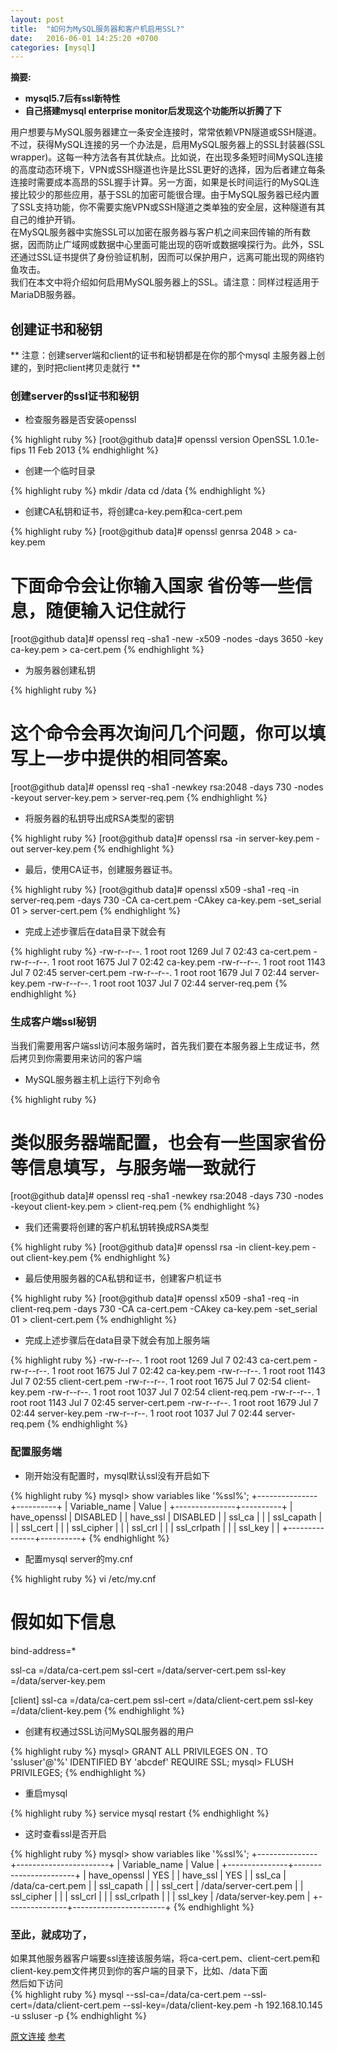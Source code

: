 ```yaml
---
layout: post
title:  "如何为MySQL服务器和客户机启用SSL?"
date:   2016-06-01 14:25:20 +0700
categories: [mysql]
---
```


**摘要:**  

* **mysql5.7后有ssl新特性**
* **自己搭建mysql enterprise monitor后发现这个功能所以折腾了下**


用户想要与MySQL服务器建立一条安全连接时，常常依赖VPN隧道或SSH隧道。不过，获得MySQL连接的另一个办法是，启用MySQL服务器上的SSL封装器(SSL wrapper)。这每一种方法各有其优缺点。比如说，在出现多条短时间MySQL连接的高度动态环境下，VPN或SSH隧道也许是比SSL更好的选择，因为后者建立每条连接时需要成本高昂的SSL握手计算。另一方面，如果是长时间运行的MySQL连接比较少的那些应用，基于SSL的加密可能很合理。由于MySQL服务器已经内置了SSL支持功能，你不需要实施VPN或SSH隧道之类单独的安全层，这种隧道有其自己的维护开销。  
在MySQL服务器中实施SSL可以加密在服务器与客户机之间来回传输的所有数据，因而防止广域网或数据中心里面可能出现的窃听或数据嗅探行为。此外，SSL还通过SSL证书提供了身份验证机制，因而可以保护用户，远离可能出现的网络钓鱼攻击。  
我们在本文中将介绍如何启用MySQL服务器上的SSL。请注意：同样过程适用于MariaDB服务器。  

## 创建证书和秘钥

** 注意：创建server端和client的证书和秘钥都是在你的那个mysql 主服务器上创建的，到时把client拷贝走就行 **  

### 创建server的ssl证书和秘钥

* 检查服务器是否安装openssl

{% highlight ruby %} 
[root@github data]# openssl version
OpenSSL 1.0.1e-fips 11 Feb 2013
{% endhighlight %}

* 创建一个临时目录

{% highlight ruby %} 
mkdir /data
cd /data
{% endhighlight %}  

* 创建CA私钥和证书，将创建ca-key.pem和ca-cert.pem

{% highlight ruby %} 
[root@github data]# openssl genrsa 2048 > ca-key.pem
# 下面命令会让你输入国家 省份等一些信息，随便输入记住就行
[root@github data]# openssl req -sha1 -new -x509 -nodes -days 3650 -key ca-key.pem > ca-cert.pem
{% endhighlight %} 

* 为服务器创建私钥

{% highlight ruby %} 
# 这个命令会再次询问几个问题，你可以填写上一步中提供的相同答案。
[root@github data]# openssl req -sha1 -newkey rsa:2048 -days 730 -nodes -keyout server-key.pem > server-req.pem
{% endhighlight %}

* 将服务器的私钥导出成RSA类型的密钥

{% highlight ruby %} 
[root@github data]# openssl rsa -in server-key.pem -out server-key.pem
{% endhighlight %} 

* 最后，使用CA证书，创建服务器证书。

{% highlight ruby %} 
[root@github data]# openssl x509 -sha1 -req -in server-req.pem -days 730 -CA ca-cert.pem -CAkey ca-key.pem -set_serial 01 > server-cert.pem
{% endhighlight %} 

* 完成上述步骤后在data目录下就会有

{% highlight ruby %}
-rw-r--r--. 1 root  root  1269 Jul  7 02:43 ca-cert.pem
-rw-r--r--. 1 root  root  1675 Jul  7 02:42 ca-key.pem
-rw-r--r--. 1 root  root  1143 Jul  7 02:45 server-cert.pem
-rw-r--r--. 1 root  root  1679 Jul  7 02:44 server-key.pem
-rw-r--r--. 1 root  root  1037 Jul  7 02:44 server-req.pem
{% endhighlight %}

### 生成客户端ssl秘钥

当我们需要用客户端ssl访问本服务端时，首先我们要在本服务器上生成证书，然后拷贝到你需要用来访问的客户端

* MySQL服务器主机上运行下列命令

{% highlight ruby %} 
# 类似服务器端配置，也会有一些国家省份等信息填写，与服务端一致就行
[root@github data]# openssl req -sha1 -newkey rsa:2048 -days 730 -nodes -keyout client-key.pem > client-req.pem
{% endhighlight %} 

* 我们还需要将创建的客户机私钥转换成RSA类型

{% highlight ruby %} 
[root@github data]# openssl rsa -in client-key.pem -out client-key.pem
{% endhighlight %} 

* 最后使用服务器的CA私钥和证书，创建客户机证书

{% highlight ruby %} 
[root@github data]# openssl x509 -sha1 -req -in client-req.pem -days 730 -CA ca-cert.pem -CAkey ca-key.pem -set_serial 01 > client-cert.pem
{% endhighlight %} 

* 完成上述步骤后在data目录下就会有加上服务端

{% highlight ruby %}
-rw-r--r--. 1 root  root  1269 Jul  7 02:43 ca-cert.pem
-rw-r--r--. 1 root  root  1675 Jul  7 02:42 ca-key.pem
-rw-r--r--. 1 root  root  1143 Jul  7 02:55 client-cert.pem
-rw-r--r--. 1 root  root  1675 Jul  7 02:54 client-key.pem
-rw-r--r--. 1 root  root  1037 Jul  7 02:54 client-req.pem
-rw-r--r--. 1 root  root  1143 Jul  7 02:45 server-cert.pem
-rw-r--r--. 1 root  root  1679 Jul  7 02:44 server-key.pem
-rw-r--r--. 1 root  root  1037 Jul  7 02:44 server-req.pem
{% endhighlight %}
### 配置服务端

* 刚开始没有配置时，mysql默认ssl没有开启如下

{% highlight ruby %}
mysql> show variables like '%ssl%';
+---------------+----------+
| Variable_name | Value    |
+---------------+----------+
| have_openssl  | DISABLED |
| have_ssl      | DISABLED |
| ssl_ca        |          |
| ssl_capath    |          |
| ssl_cert      |          |
| ssl_cipher    |          |
| ssl_crl       |          |
| ssl_crlpath   |          |
| ssl_key       |          |
+---------------+----------+
{% endhighlight %}

* 配置mysql server的my.cnf


{% highlight ruby %}
vi /etc/my.cnf
# 假如如下信息
bind-address=*

ssl-ca      =/data/ca-cert.pem
ssl-cert    =/data/server-cert.pem
ssl-key     =/data/server-key.pem

[client]
ssl-ca      =/data/ca-cert.pem
ssl-cert    =/data/client-cert.pem
ssl-key     =/data/client-key.pem
{% endhighlight %}

* 创建有权通过SSL访问MySQL服务器的用户

{% highlight ruby %}
mysql> GRANT ALL PRIVILEGES ON *.* TO 'ssluser'@'%' IDENTIFIED BY 'abcdef' REQUIRE SSL;
mysql> FLUSH PRIVILEGES;
{% endhighlight %}

* 重启mysql

{% highlight ruby %}
service mysql restart
{% endhighlight %}

* 这时查看ssl是否开启

{% highlight ruby %}
mysql> show variables like '%ssl%';
+---------------+-----------------------+
| Variable_name | Value                 |
+---------------+-----------------------+
| have_openssl  | YES                   |
| have_ssl      | YES                   |
| ssl_ca        | /data/ca-cert.pem     |
| ssl_capath    |                       |
| ssl_cert      | /data/server-cert.pem |
| ssl_cipher    |                       |
| ssl_crl       |                       |
| ssl_crlpath   |                       |
| ssl_key       | /data/server-key.pem  |
+---------------+-----------------------+
{% endhighlight %}

### 至此，就成功了，  

如果其他服务器客户端要ssl连接该服务端，将ca-cert.pem、client-cert.pem和client-key.pem文件拷贝到你的客户端的目录下，比如、/data下面  
然后如下访问  
{% highlight ruby %}
mysql --ssl-ca=/data/ca-cert.pem --ssl-cert=/data/client-cert.pem --ssl-key=/data/client-key.pem -h 192.168.10.145 -u ssluser -p
{% endhighlight %}

[原文连接](http://netsecurity.51cto.com/art/201507/485360.htm)
[参考](http://dev.mysql.com/doc/refman/5.7/en/using-secure-connections.html)